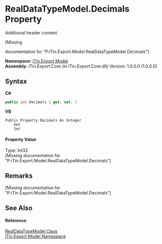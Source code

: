 # RealDataTypeModel.Decimals Property 
Additional header content 

\[Missing <summary> documentation for "P:iTin.Export.Model.RealDataTypeModel.Decimals"\]

**Namespace:**&nbsp;<a href="ef57ffcc-e95e-b212-5a46-9aa6f5a3511f">iTin.Export.Model</a><br />**Assembly:**&nbsp;iTin.Export.Core (in iTin.Export.Core.dll) Version: 1.0.0.0 (1.0.0.0)

## Syntax

**C#**<br />
``` C#
public int Decimals { get; set; }
```

**VB**<br />
``` VB
Public Property Decimals As Integer
	Get
	Set
```


#### Property Value
Type: Int32<br />\[Missing <value> documentation for "P:iTin.Export.Model.RealDataTypeModel.Decimals"\]

## Remarks
\[Missing <remarks> documentation for "P:iTin.Export.Model.RealDataTypeModel.Decimals"\]

## See Also


#### Reference
<a href="48732ce6-4375-b6cd-857f-35c596b7f238">RealDataTypeModel Class</a><br /><a href="ef57ffcc-e95e-b212-5a46-9aa6f5a3511f">iTin.Export.Model Namespace</a><br />